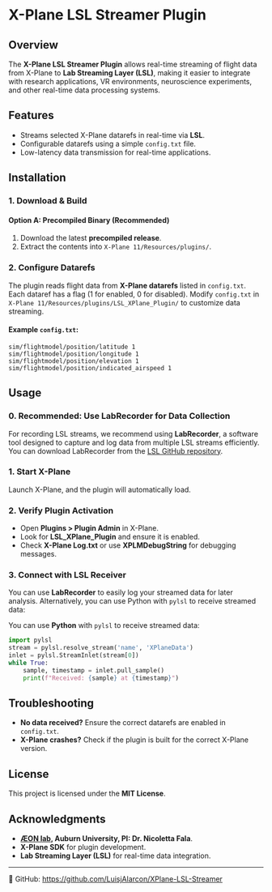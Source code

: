 # X-Plane LSL Streamer Plugin

## Overview

The **X-Plane LSL Streamer Plugin** allows real-time streaming of flight data from X-Plane to **Lab Streaming Layer (LSL)**, making it easier to integrate with research applications, VR environments, neuroscience experiments, and other real-time data processing systems.

## Features

- Streams selected X-Plane datarefs in real-time via **LSL**.
- Configurable datarefs using a simple `config.txt` file.
- Low-latency data transmission for real-time applications.

## Installation

### 1. Download & Build

#### Option A: Precompiled Binary (Recommended)

1. Download the latest **precompiled release**.
2. Extract the contents into `X-Plane 11/Resources/plugins/`.

### 2. Configure Datarefs

The plugin reads flight data from **X-Plane datarefs** listed in `config.txt`. Each dataref has a flag (1 for enabled, 0 for disabled). Modify `config.txt` in `X-Plane 11/Resources/plugins/LSL_XPlane_Plugin/` to customize data streaming.

#### Example `config.txt`:

```
sim/flightmodel/position/latitude 1
sim/flightmodel/position/longitude 1
sim/flightmodel/position/elevation 1
sim/flightmodel/position/indicated_airspeed 1
```

## Usage

### 0. Recommended: Use LabRecorder for Data Collection
For recording LSL streams, we recommend using **LabRecorder**, a software tool designed to capture and log data from multiple LSL streams efficiently. You can download LabRecorder from the [LSL GitHub repository](https://github.com/labstreaminglayer/App-LabRecorder).

### 1. Start X-Plane

Launch X-Plane, and the plugin will automatically load.

### 2. Verify Plugin Activation

- Open **Plugins > Plugin Admin** in X-Plane.
- Look for **LSL\_XPlane\_Plugin** and ensure it is enabled.
- Check **X-Plane Log.txt** or use **XPLMDebugString** for debugging messages.

### 3. Connect with LSL Receiver

You can use **LabRecorder** to easily log your streamed data for later analysis. Alternatively, you can use Python with `pylsl` to receive streamed data:

You can use **Python** with `pylsl` to receive streamed data:

```python
import pylsl
stream = pylsl.resolve_stream('name', 'XPlaneData')
inlet = pylsl.StreamInlet(stream[0])
while True:
    sample, timestamp = inlet.pull_sample()
    print(f"Received: {sample} at {timestamp}")
```

## Troubleshooting

- **No data received?** Ensure the correct datarefs are enabled in `config.txt`.
- **X-Plane crashes?** Check if the plugin is built for the correct X-Plane version.

## License

This project is licensed under the **MIT License**.

## Acknowledgments

- **[ÆON lab](https://www.linkedin.com/in/nicolettafala/), Auburn University, PI: Dr. Nicoletta Fala**.
- **X-Plane SDK** for plugin development.
- **Lab Streaming Layer (LSL)** for real-time data integration.

---

🔗 GitHub: https://github.com/LuisjAlarcon/XPlane-LSL-Streamer


